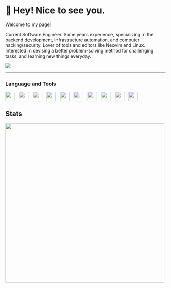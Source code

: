 # 🚀  Hey! Nice to see you.

Welcome to my page!

Current Software Engineer. Some years experience, specializing in the backend development, infrastructure automation, and computer hacking/security. Lover of tools and editors like Neovim and Linux. Interested in devising a better problem-solving method for challenging tasks, and learning new things everyday.


<img src="https://komarev.com/ghpvc/?username=regalk13&style=for-the-badge" />

---

### Language and Tools

<img align="left" width="30px" style="padding-right: 10px;" src="https://cdn.jsdelivr.net/gh/devicons/devicon/icons/rust/rust-plain.svg" />
<img align="left" width="30px" style="padding-right: 10px;" src="https://cdn.jsdelivr.net/gh/devicons/devicon/icons/c/c-plain.svg" />
<img align="left" width="30px" style="padding-right: 10px;" src="https://cdn.jsdelivr.net/gh/devicons/devicon/icons/cplusplus/cplusplus-plain.svg" />
<img align="left" width="30px" style="padding-right: 10px;"  src="https://cdn.jsdelivr.net/gh/devicons/devicon/icons/python/python-original.svg" />
<img align="left" width="30px" style="padding-right: 10px;" src="https://cdn.jsdelivr.net/gh/devicons/devicon/icons/javascript/javascript-plain.svg" />
<img align="left" width="30px" style="padding-right: 10px;" src="https://cdn.jsdelivr.net/gh/devicons/devicon/icons/typescript/typescript-plain.svg" />
<img align="left" width="30px" style="padding-right: 10px;" src="https://cdn.jsdelivr.net/gh/devicons/devicon/icons/kotlin/kotlin-plain.svg" />
<img align="left" width="30px" style="padding-right: 10px;" src="https://cdn.jsdelivr.net/gh/devicons/devicon/icons/java/java-original.svg" />
<img align="left" width="30px" style="padding-right: 10px;" src="https://cdn.jsdelivr.net/gh/devicons/devicon/icons/react/react-original.svg" />
<img align="left" width="30px" style="padding-right: 10px;" src="https://cdn.jsdelivr.net/gh/devicons/devicon/icons/vuejs/vuejs-original.svg" />

<br>

#

## Stats
<img src = "https://github-readme-stats.vercel.app/api?username=regalk13&show_icons=true&theme=dark" width = 500 style="display: flex">

